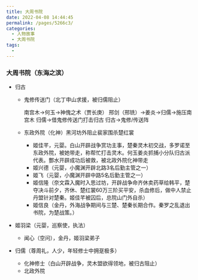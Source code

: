 ```yaml
---
title: 大周书院
date: 2022-04-08 14:44:45
permalink: /pages/5266c3/
categories:
  - 人物故事
  - 大周书院
tags:
  - 
---
```


### 大周书院（东海之滨）

- 归古

  - 鬼修传送门（北丁申山求援，被归儒阻止）

    南宫木→何玉→神傀之术（贾长庚）
    邢剑（邢铣）→姜炎→归儒→施压南宫木
    归儒→借鬼修传送门打击归古
    归古→鬼修/传送阵

  - 东政外院（化神）黑河坊外阻止裴家围杀楚红裳

    - 姬佳芊，元婴。白山开辟战争赏功主事，楚秦灵木初交战，多罗诺至东政外院，被她带走，称帮忙打击灵木。何玉姜炎抓捕小分队归古派代表。酆水开辟成功后被救，被北政外院化神带走
    - 姬兴德（元婴，小魔渊开辟北路3名后勤主管之一）
    - 姬飞（元婴，小魔渊开辟中路5名后勤主管之一）
    - 姬信隆（奈文霖入魔时入思过坊，开辟战争命齐休卖药草给韩平，楚夺决斗前夕，齐休、楚红裳60万三阶买平安，杀血修后，做中人禁止丹盟针对楚秦。姬佳芊被囚后，总院山门外自杀）
    - 姬信良（金丹，外海战争期间与三楚、楚秦长期合作。秦罗之乱退出书院，为楚战策。）

- 姬羽梁（元婴，巡察使，执法）

  - 闻心（空问），金丹，姬羽梁弟子

- 归儒（尊周礼，人少，年轻修士中拥趸极多）

  - 化神修士（白山开辟战争，灵木盟欲得领地，被归古阻止）
  - 北政外院
